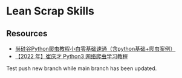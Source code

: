 # Lean Scrap Skills

## Resources
- [尚硅谷Python爬虫教程小白零基础速通（含python基础+爬虫案例）](https://www.bilibili.com/video/BV1Db4y1m7Ho)
- [【2022 年】崔庆才 Python3 网络爬虫学习教程](https://cuiqingcai.com/17777.html)

Test push new branch while main branch has been updated.
